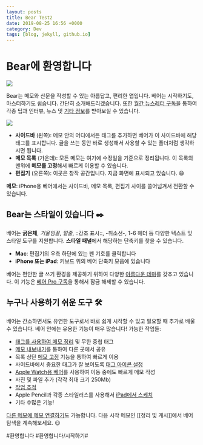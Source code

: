 ```yaml
---
layout: posts
title: Bear Test2
date: 2019-08-25 16:56 +0000
category: Dev
tags: [blog, jekyll, github.io]
---
```


# Bear에 환영합니다
![](https://wlsrn0609.github.io/images/2019-02-01-01_001.jpg)

Bear는 메모와 산문을 작성할 수 있는 아름답고, 편리한 앱입니다. 베어는 시작하기도, 마스터하기도 쉽습니다. 간단히 소개해드리겠습니다. 또한 [월간 뉴스레터 구독](http://eepurl.com/dvs38P)을 통하여 각종 팁과 인터뷰, 뉴스 및 [기타 정보](https://bear.app/faq/)를 받아보실 수 있습니다.

![](https://wlsrn0609.github.io/images/2019-02-01-01_002.png)


* **사이드바** (왼쪽): 메모 안의 어디에서든 태그를 추가하면 베어가 이 사이드바에 해당 태그를 표시합니다. 글을 쓰는 동안 바로 생성해서 사용할 수 있는 폴더처럼 생각하시면 됩니다.
* **메모 목록** (가운데): 모든 메모는 여기에 수정일을 기준으로 정리됩니다. 이 목록의 맨위에 **메모를 고정**해서 빠르게 이용할 수 있습니다.
* **편집기** (오른쪽): 이곳은 창작 공간입니다. 지금 화면에 표시되고 있습니다. 😄

**메모**: iPhone용 베어에서는 사이드바, 메모 목록, 편집기 사이를 쓸어넘겨서 전환할 수 있습니다.

## Bear는 스타일이 있습니다 ✒️
베어는 **굵은체**, _기울임꼴_, _밑줄_, ::강조 표시::, -취소선-, 1-6 헤더 등 다양한 텍스트 및 스타일 도구를 지원합니다. **스타일 패널**에서 해당하는 단축키를 찾을 수 있습니다.

* **Mac**: 편집기의 우측 하단에 있는 펜 기호를 클릭합니다
* **iPhone 또는 iPad**: 키보드 위의 베어 단축키 모음에 있습니다

베어는 편안한 글 쓰기 환경을 제공하기 위하여 다양한 [아름다운 테마](bear://x-callback-url/open-themes)를 갖추고 있습니다. 이 기능은 [베어 Pro 구독](bear://x-callback-url/open-bear-pro)을 통해서 잠금 해제할 수
있습니다.

## 누구나 사용하기 쉬운 도구 🛠
베어는 간소하면서도 유연한 도구로서 바로 쉽게 시작할 수 있고 필요할 때 추가로 배울 수 있습니다. 베어 안에는 유용한 기능이 매우 많습니다! 가능한 작업들:

* [태그를 사용하여 메모 정리](https://blog.bear-writer.com/organize-notes-with-tags-and-infinite-nested-tags-c42b02b2c0d7) 및 무한 중첩 태그
* [메모 내보내기](https://blog.bear-writer.com/bear-tips-turn-your-notes-into-pdf-jpg-and-more-cb9d3c04a11f)를 통하여 다른 곳에서 공유
* 목록 상단 [메모 고정](https://blog.bear-writer.com/bear-tips-pin-notes-to-the-top-to-stay-on-task-730d5d8a6dce) 기능을 통하여 빠르게 이용
* 사이드바에서 중요한 태그가 잘 보이도록 [태그 아이콘 설정](https://blog.bear-writer.com/bear-tips-make-your-important-tags-stand-out-with-tagcons-92dd8945e64c?source=collection_category---2------0----------------)
* [Apple Watch용 베어](https://blog.bear-writer.com/bear-for-ios-gets-drag-and-drop-ier-arrives-on-apple-watch-aa9cf2ec43a3)를 사용하여 이동 중에도 빠르게 메모 작성
* 사진 및 파일 추가 (각각 최대 크기 250Mb)
* [작업 추적](https://blog.bear-writer.com/bear-tips-check-your-task-progress-7d7df182e2d3)
* Apple Pencil과 각종 스타일러스를 사용해서 [iPad에서 스케치](https://bear.app/faq/Attachments/Add%20Sketches%20to%20your%20notes/)
* 기타 수많은 기능!

[다른 메모에 메모 연결하기](https://blog.bear-writer.com/bear-tips-link-notes-for-fun-and-profit-adb8ba2107bd)도 가능합니다. 다음 시작 메모인 [[정리 및 게시]]에서 베어 탐색을 계속해보세요. 😉

#환영합니다  #환영합니다/시작하기#
